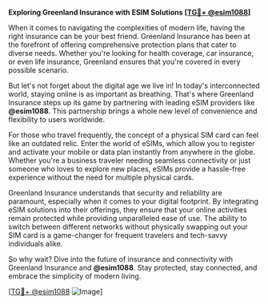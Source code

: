 **Exploring Greenland Insurance with ESIM Solutions [[TG💪+ @esim1088](https://t.me/s/esim1088)]**

When it comes to navigating the complexities of modern life, having the right insurance can be your best friend. Greenland Insurance has been at the forefront of offering comprehensive protection plans that cater to diverse needs. Whether you're looking for health coverage, car insurance, or even life insurance, Greenland ensures that you're covered in every possible scenario.

But let's not forget about the digital age we live in! In today's interconnected world, staying online is as important as breathing. That's where Greenland Insurance steps up its game by partnering with leading eSIM providers like **@esim1088**. This partnership brings a whole new level of convenience and flexibility to users worldwide. 

For those who travel frequently, the concept of a physical SIM card can feel like an outdated relic. Enter the world of eSIMs, which allow you to register and activate your mobile or data plan instantly from anywhere in the globe. Whether you're a business traveler needing seamless connectivity or just someone who loves to explore new places, eSIMs provide a hassle-free experience without the need for multiple physical cards.

Greenland Insurance understands that security and reliability are paramount, especially when it comes to your digital footprint. By integrating eSIM solutions into their offerings, they ensure that your online activities remain protected while providing unparalleled ease of use. The ability to switch between different networks without physically swapping out your SIM card is a game-changer for frequent travelers and tech-savvy individuals alike.

So why wait? Dive into the future of insurance and connectivity with Greenland Insurance and **@esim1088**. Stay protected, stay connected, and embrace the simplicity of modern living. 

[[TG💪+ @esim1088](https://t.me/s/esim1088) ![Image](https://i.postimg.cc/Y0z9fWf4/image.png)]